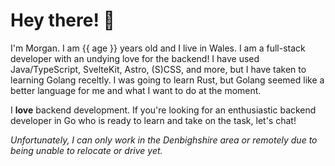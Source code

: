 # Hey there! 👋

I'm Morgan. I am {{ age }} years old and I live in Wales. I am a full-stack
developer with an undying love for the backend! I have used Java/TypeScript,
SvelteKit, Astro, (S)CSS, and more, but I have taken to learning Golang
receltly. I was going to learn Rust, but Golang seemed like a better language
for me and what I want to do at the moment.

I **love** backend development. If you're looking for an enthusiastic backend
developer in Go who is ready to learn and take on the task, let's chat!

*Unfortunately, I can only work in the Denbighshire area or remotely due to
being unable to relocate or drive yet.*
